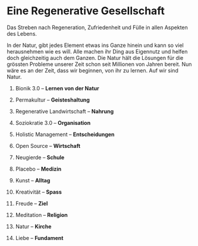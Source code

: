 # Eine Regenerative Gesellschaft

Das Streben nach Regeneration, Zufriedenheit und Fülle in allen Aspekten des Lebens.

In der Natur, gibt jedes Element etwas ins Ganze hinein und kann so viel herausnehmen wie es will. Alle machen ihr Ding aus Eigennutz und helfen doch gleichzeitig auch dem Ganzen. Die Natur hält die Lösungen für die grössten Probleme unserer Zeit schon seit Millionen von Jahren bereit. Nun wäre es an der Zeit, dass wir beginnen, von ihr zu lernen. Auf wir sind Natur.


1. Bionik 3.0 – **Lernen von der Natur**

2. Permakultur – **Geisteshaltung**

3. Regenerative Landwirtschaft – **Nahrung**

4. Soziokratie 3.0 – **Organisation**

5. Holistic Management – **Entscheidungen**

6. Open Source – **Wirtschaft**

7. Neugierde – **Schule**

8. Placebo – **Medizin**

9. Kunst – **Alltag**

10. Kreativität – **Spass**

11. Freude – **Ziel**

12. Meditation – **Religion**

13. Natur – **Kirche**

14. Liebe – **Fundament**

